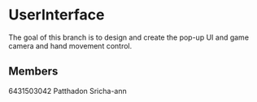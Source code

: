 #  UserInterface
The goal of this branch is to design and create the pop-up UI and game camera and hand movement control.

## Members

6431503042 Patthadon Sricha-ann

